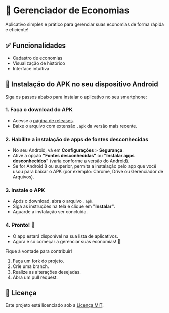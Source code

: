 # 📱 Gerenciador de Economias

Aplicativo simples e prático para gerenciar suas economias de forma rápida e eficiente!

## ✅ Funcionalidades

- Cadastro de economias
- Visualização de histórico
- Interface intuitiva

## 🚀 Instalação do APK no seu dispositivo Android

Siga os passos abaixo para instalar o aplicativo no seu smartphone:

### 1. Faça o download do APK

- Acesse a [página de releases](https://github.com/dev-januario/gerenciador-economias/releases).
- Baixe o arquivo com extensão `.apk` da versão mais recente.

### 2. Habilite a instalação de apps de fontes desconhecidas

- No seu Android, vá em **Configurações** > **Segurança**.
- Ative a opção **"Fontes desconhecidas"** ou **"Instalar apps desconhecidos"** (varia conforme a versão do Android).
- Se for Android 8 ou superior, permita a instalação pelo app que você usou para baixar o APK (por exemplo: Chrome, Drive ou Gerenciador de Arquivos).

### 3. Instale o APK

- Após o download, abra o arquivo `.apk`.
- Siga as instruções na tela e clique em **"Instalar"**.
- Aguarde a instalação ser concluída.

### 4. Pronto! 🎉

- O app estará disponível na sua lista de aplicativos.
- Agora é só começar a gerenciar suas economias! 💸

Fique à vontade para contribuir!  

1. Faça um fork do projeto.
2. Crie uma branch.
3. Realize as alterações desejadas.
4. Abra um pull request.

## 📄 Licença

Este projeto está licenciado sob a [Licença MIT](LICENSE).
